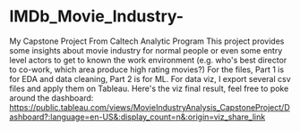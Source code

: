 # IMDb_Movie_Industry-
My Capstone Project From Caltech Analytic Program
This project provides some insights about movie industry for normal people or even some entry level actors to get to known the work environment (e.g. who's best director to co-work, which area produce high rating movies?)
For the files, Part 1 is for EDA and data cleaning, Part 2 is for ML.
For data viz, I export several csv files and apply them on Tableau.
Here's the viz final result, feel free to poke around the dashboard:
https://public.tableau.com/views/MovieIndustryAnalysis_CapstoneProject/Dashboard?:language=en-US&:display_count=n&:origin=viz_share_link
